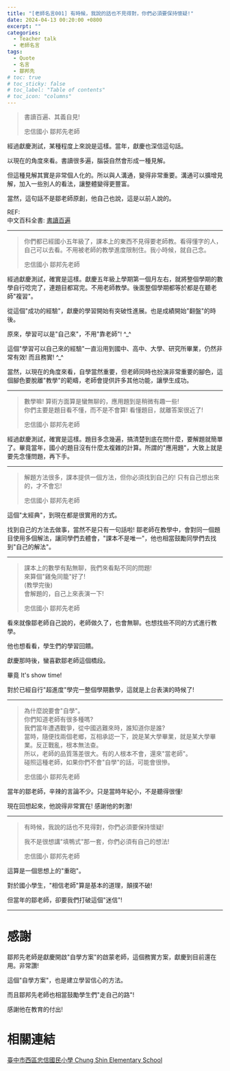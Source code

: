 ```yaml
---
title: "[老師名言001] 有時候，我說的話也不見得對，你們必須要保持懷疑!"
date: 2024-04-13 00:20:00 +0800
excerpt: ""
categories: 
  - Teacher talk
  - 老師名言
tags:
  - Quote
  - 名言
  - 鄒邦先
# toc: true
# toc_sticky: false
# toc_label: "Table of contents"
# toc_icon: "columns"
---
```


> 書讀百遍、其義自見!
>
> 忠信國小 鄒邦先老師

經過獻慶測試，某種程度上來說是這樣。當年，獻慶也深信這句話。

以現在的角度來看。書讀很多遍，腦袋自然會形成一種見解。

但這種見解其實是非常個人化的。所以與人溝通，變得非常重要。溝通可以擴增見解，加入一些別人的看法，讓整體變得更豐富。

當然，這句話不是鄒老師原創，他自己也說，這是以前人說的。

REF:  
中文百科全書: [書讀百遍](<https://www.newton.com.tw/wiki/%E6%9B%B8%E8%AE%80%E7%99%BE%E9%81%8D/6168805#google_vignette>)

-----

> 你們都已經國小五年級了，課本上的東西不見得要老師教。看得懂字的人，自己可以去看。不用被老師的教學進度限制住。我小時候，就自己念。
>
> 忠信國小 鄒邦先老師

經過獻慶測試，確實是這樣。獻慶五年級上學期第一個月左右，就將整個學期的數學自行唸完了，連題目都寫完。不用老師教學。後面整個學期都等於都是在聽老師"複習"。

從這個"成功的經驗"，獻慶的學習開始有突破性進展。也是成績開始"翻盤"的時後。  

原來，學習可以是"自己來"，不用"靠老師"! ^_^

這個"學習可以自己來的經驗"一直沿用到國中、高中、大學、研究所畢業，仍然非常有效! 而且務實! ^_^

當然，以現在的角度來看，自學當然重要，但老師同時也扮演非常重要的腳色，這個腳色要脫離"教學"的範疇，老師會提供許多其他功能，讓學生成功。

-----

> 數學嘛! 算術方面算是蠻無聊的，應用題到是稍微有趣一些!  
> 你們主要是題目看不懂，而不是不會算! 看懂題目，就離答案很近了!  
>
> 忠信國小 鄒邦先老師

經過獻慶測試，確實是這樣。題目多念幾遍，搞清楚到底在問什麼，要解題就簡單了。畢竟當年，國小的題目沒有什麼太複雜的計算。所謂的"應用題"，大致上就是要先念懂問題，再下手。

-----

> 解題方法很多，課本提供一個方法，但你必須找到自己的!
> 只有自己想出來的，才不會忘!
>
> 忠信國小 鄒邦先老師

這個"太經典"，到現在都是很實用的方式。

找到自己的方法去做事，當然不是只有一句話啦! 鄒老師在教學中，會對同一個題目使用多個解法，讓同學們去體會，"課本不是唯一"，他也相當鼓勵同學們去找到"自己的解法"。

-----

> 課本上的數學有點無聊，我們來看點不同的問題!  
> 來算個"雞兔同籠"好了!  
> (教學完後)  
> 會解題的，自己上來表演一下!  
>
> 忠信國小 鄒邦先老師

看來就像鄒老師自己說的，老師做久了，也會無聊。也想找些不同的方式進行教學。

他也想看看，學生們的學習回饋。

獻慶那時後，蠻喜歡鄒老師這個橋段。

畢竟 It's show time!

對於已經自行"超進度"學完一整個學期數學，這就是上台表演的時候了!

-----

> 為什麼說要會"自學"。  
> 你們知道老師有很多種嗎?  
> 我們當年遭遇戰爭，從中國逃難來時，誰知道你是誰?  
> 當時，隨便找兩個老鄉，互相承認一下，說是某大學畢業，就是某大學畢業。反正戰亂，根本無法查。  
> 所以，老師的品質落差很大。有的人根本不會，還來"當老師"。  
> 碰照這種老師，如果你們不會"自學"的話，可能會很慘。 
>
> 忠信國小 鄒邦先老師

當年的鄒老師，辛辣的言論不少。只是當時年紀小，不是聽得很懂!

現在回想起來，他說得非常實在! 感謝他的刺激!

-----

> 有時候，我說的話也不見得對，你們必須要保持懷疑!
> 
> 我不是很想講"填鴨式"那一套，你們必須有自己的想法!
>
> 忠信國小 鄒邦先老師

這算是一個思想上的"重砲"。

對於國小學生，"相信老師"算是基本的道理，顛撲不破!

但當年的鄒老師，卻要我們打破這個"迷信"!

-----

# 感謝

鄒邦先老師是獻慶開啟"自學方案"的啟蒙老師，這個務實方案，獻慶到目前還在用。非常讚!

這個"自學方案"，也是建立學習信心的方法。

而且鄒邦先老師也相當鼓勵學生們"走自己的路"!

感謝他在教育的付出!

# 相關連結

[臺中市西區忠信國民小學 Chung Shin Elementary School](<https://zxes.tc.edu.tw/>)
